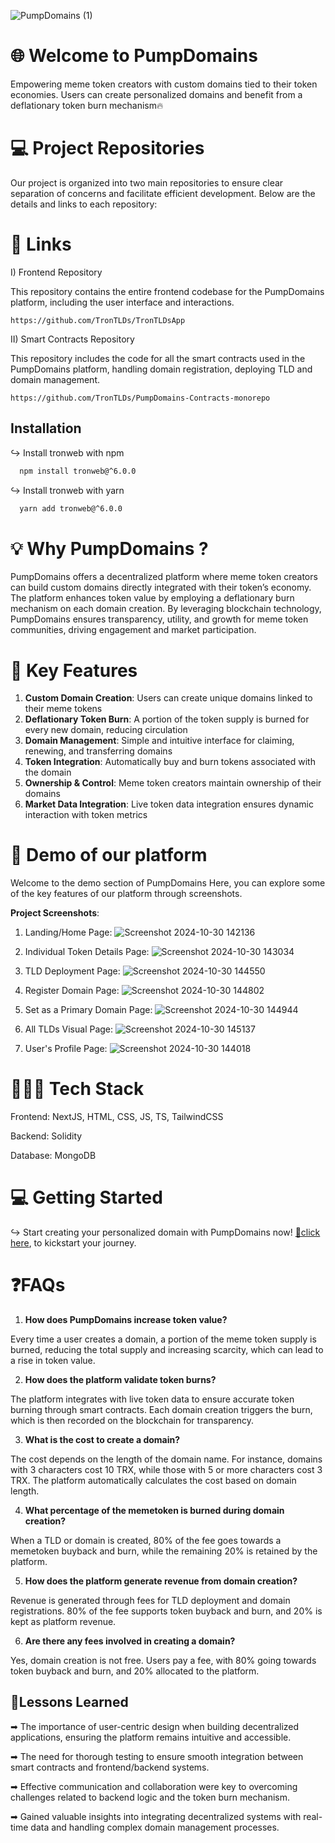 ![PumpDomains (1)](https://github.com/user-attachments/assets/3b3f8786-298b-4cd8-8879-f5091ec90302)

# 🌐 Welcome to PumpDomains 
Empowering meme token creators with custom domains tied to their token economies. Users can create personalized domains and benefit from a deflationary token burn mechanism🔥

# 💻 Project Repositories
Our project is organized into two main repositories to ensure clear separation of concerns and facilitate efficient development. Below are the details and links to each repository:

# 🔗 Links
I) Frontend Repository

This repository contains the entire frontend codebase for the PumpDomains platform, including the user interface and interactions.

    https://github.com/TronTLDs/TronTLDsApp

II) Smart Contracts Repository

This repository includes the code for all the smart contracts used in the PumpDomains platform, handling domain registration, deploying TLD and domain management.

    https://github.com/TronTLDs/PumpDomains-Contracts-monorepo

## Installation

↪ Install tronweb with npm

```bash
  npm install tronweb@^6.0.0
```

↪ Install tronweb with yarn

```bash
  yarn add tronweb@^6.0.0
```

# 💡 Why PumpDomains ?
 PumpDomains offers a decentralized platform where meme token creators can build custom domains directly integrated with their token’s economy. The platform enhances token value by employing a deflationary burn mechanism on each domain creation. By leveraging blockchain technology, PumpDomains ensures transparency, utility, and growth for meme token communities, driving engagement and market participation.

# 🌱 Key Features

1. **Custom Domain Creation**: Users can create unique domains linked to their meme tokens
2. **Deflationary Token Burn**: A portion of the token supply is burned for every new domain, reducing circulation
3. **Domain Management**: Simple and intuitive interface for claiming, renewing, and transferring domains
4. **Token Integration**: Automatically buy and burn tokens associated with the domain
5. **Ownership & Control**: Meme token creators maintain ownership of their domains
6. **Market Data Integration**: Live token data integration ensures dynamic interaction with token metrics

# 🔮 Demo of our platform
Welcome to the demo section of PumpDomains Here, you can explore some of the key features of our platform through screenshots.

**Project Screenshots**:

1) Landing/Home Page:
![Screenshot 2024-10-30 142136](https://github.com/user-attachments/assets/d3b163d0-16f0-4921-a470-726d5fdf6a5d)

2) Individual Token Details Page:
![Screenshot 2024-10-30 143034](https://github.com/user-attachments/assets/9f1f49eb-5d0e-4a03-a0cf-5997c998d424)

3) TLD Deployment Page:
![Screenshot 2024-10-30 144550](https://github.com/user-attachments/assets/f0cacc0e-6ef9-47ed-b72c-9bd246490861)

4) Register Domain Page:
![Screenshot 2024-10-30 144802](https://github.com/user-attachments/assets/daa3f5f1-cfb0-4d87-bfc5-5a7090fa14b2)

5) Set as a Primary Domain Page:
![Screenshot 2024-10-30 144944](https://github.com/user-attachments/assets/b7784e62-4114-445b-bb40-33efed99c7d7)

6) All TLDs Visual Page: 
![Screenshot 2024-10-30 145137](https://github.com/user-attachments/assets/43b68646-0cd3-4f79-b71b-547b8e78f9f7)

7) User's Profile Page:
![Screenshot 2024-10-30 144018](https://github.com/user-attachments/assets/0187dcae-934e-4bbf-bbb5-1be88e8ef03c)


# 👨🏻‍💻 Tech Stack

Frontend: NextJS, HTML, CSS, JS, TS, TailwindCSS

Backend: Solidity

Database: MongoDB

# 💻 Getting Started

↪ Start creating your personalized domain with PumpDomains now! [🔗click here](https://tldapp.vercel.app/), to kickstart your journey.

# ❓FAQs

1. **How does PumpDomains increase token value?**

Every time a user creates a domain, a portion of the meme token supply is burned, reducing the total supply and increasing scarcity, which can lead to a rise in token value.

2. **How does the platform validate token burns?**

The platform integrates with live token data to ensure accurate token burning through smart contracts. Each domain creation triggers the burn, which is then recorded on the blockchain for transparency.

3. **What is the cost to create a domain?**

The cost depends on the length of the domain name. For instance, domains with 3 characters cost 10 TRX, while those with 5 or more characters cost 3 TRX. The platform automatically calculates the cost based on domain length.

4. **What percentage of the memetoken is burned during domain creation?**

When a TLD or domain is created, 80% of the fee goes towards a memetoken buyback and burn, while the remaining 20% is retained by the platform.

5. **How does the platform generate revenue from domain creation?**

Revenue is generated through fees for TLD deployment and domain registrations. 80% of the fee supports token buyback and burn, and 20% is kept as platform revenue.

6. **Are there any fees involved in creating a domain?**

Yes, domain creation is not free. Users pay a fee, with 80% going towards token buyback and burn, and 20% allocated to the platform.

## 📗Lessons Learned

➡ The importance of user-centric design when building decentralized applications, ensuring the platform remains intuitive and accessible.

➡ The need for thorough testing to ensure smooth integration between smart contracts and frontend/backend systems.

➡ Effective communication and collaboration were key to overcoming challenges related to backend logic and the token burn mechanism.

➡ Gained valuable insights into integrating decentralized systems with real-time data and handling complex domain management processes.
